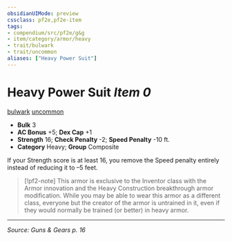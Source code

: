 ```yaml
---
obsidianUIMode: preview
cssclass: pf2e,pf2e-item
tags:
- compendium/src/pf2e/g&g
- item/category/armor/heavy
- trait/bulwark
- trait/uncommon
aliases: ["Heavy Power Suit"]
---
```

# Heavy Power Suit *Item 0*  
[bulwark](rules/traits/bulwark.md "Bulwark Armor Trait")  [uncommon](rules/traits/uncommon.md "Uncommon Rarity Trait")  

- **Bulk** 3
- **AC Bonus** +5; **Dex Cap** +1
- **Strength** 16; **Check Penalty** -2; **Speed Penalty** -10 ft.
- **Category** Heavy; **Group** Composite 

If your Strength score is at least 16, you remove the Speed penalty entirely instead of reducing it to –5 feet.

> [!pf2-note]
> This armor is exclusive to the Inventor class with the Armor innovation and the Heavy Construction breakthrough armor modification. While you may be able to wear this armor as a different class, everyone but the creator of the armor is untrained in it, even if they would normally be trained (or better) in heavy armor.


---
*Source: Guns & Gears p. 16*